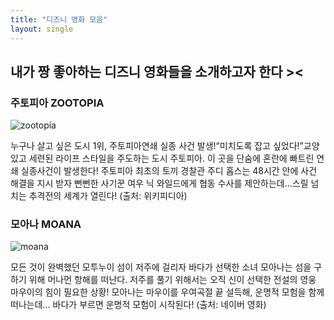 ```yaml
---
title: "디즈니 영화 모음"
layout: single
---
```

내가 짱 좋아하는 디즈니 영화들을 소개하고자 한다 ><
---
### 주토피아 ZOOTOPIA
![zootopia](https://upload.wikimedia.org/wikipedia/en/9/96/Zootopia_%28movie_poster%29.jpg )

누구나 살고 싶은 도시 1위, 주토피아연쇄 실종 사건 발생!“미치도록 잡고 싶었다!”교양 있고 세련된 라이프 스타일을 주도하는 도시 주토피아. 이 곳을 단숨에 혼란에 빠트린 연쇄 실종사건이 발생한다! 주토피아 최초의 토끼 경찰관 주디 홉스는 48시간 안에 사건 해결을 지시 받자 뻔뻔한 사기꾼 여우 닉 와일드에게 협동 수사를 제안하는데…스릴 넘치는 추격전의 세계가 열린다! (출처: 위키피디아)


### 모아나 MOANA
![moana](https://lumiere-a.akamaihd.net/v1/images/r_moana_header_poststreet_mobile_bd574a31.jpeg?region=0,0,640,480)

모든 것이 완벽했던 모투누이 섬이 저주에 걸리자 바다가 선택한 소녀 모아나는 섬을 구하기 위해 머나먼 항해를 떠난다. 저주를 풀기 위해서는 오직 신이 선택한 전설의 영웅 마우이의 힘이 필요한 상황! 모아나는 마우이를 우여곡절 끝 설득해, 운명적 모험을 함께 떠나는데… 바다가 부르면 운명적 모험이 시작된다! (출처: 네이버 영화)
